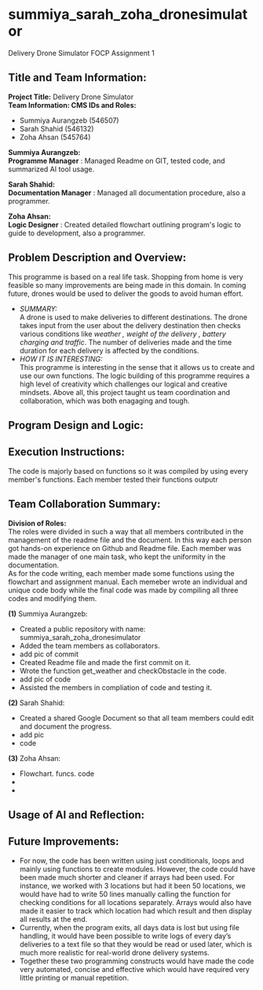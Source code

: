 # summiya_sarah_zoha_dronesimulator
Delivery Drone Simulator FOCP Assignment 1 

## Title and Team Information:
**Project Title:** Delivery Drone Simulator  
**Team Information: CMS IDs and Roles:**  
  - Summiya Aurangzeb (546507)  
  - Sarah Shahid (546132)  
  - Zoha Ahsan (545764)

  **Summiya Aurangzeb:**  
                  **Programme Manager** :  Managed Readme on GIT, tested code, and summarized AI tool usage.   
                   

  **Sarah Shahid:**  
                 **Documentation Manager** : Managed all documentation procedure, also a programmer.  

                 
  **Zoha Ahsan:**    
                  **Logic Designer** : Created detailed flowchart outlining program's logic to guide to development, also a programmer.  
                        
                      
## Problem Description and Overview:
This programme is based on a real life task. Shopping from home is very feasible so many improvements are being made in this domain.
In coming future, drones would be used to deliver the goods to avoid human effort.  
- *SUMMARY:*  
A drone is used to make deliveries to different destinations. The drone takes input from the user about the delivery destination then checks various conditions like *weather , weight of the delivery , battery charging and traffic*. The number of deliveries made and the time duration for each delivery is affected by the conditions.   
- *HOW IT IS INTERESTING:*  
This programme is interesting in the sense that it allows us to create and use our own functions. The logic building of this programme requires a high level of creativity which challenges our logical and creative mindsets. Above all, this project taught us team coordination and collaboration, which was both enagaging and tough.   

## Program Design and Logic:  

## Execution Instructions:  
The code is majorly based on functions so it was compiled by using every member's functions. Each member tested their functions outputr

## Team Collaboration Summary:  
**Division of Roles:**  
The roles were divided in such a way that all members contributed in the management of the readme file and the document. In this way each person got hands-on experience on Github and Readme file. Each member was made the manager of one main task, who kept the uniformity in the documentation.  
As for the code writing, each member made some functions using the flowchart and assignment manual. Each memeber wrote an individual and unique code body while the final code was made by compiling all three codes and modifying them.  

**(1)** Summiya Aurangzeb:  
- Created a public repository with name: summiya_sarah_zoha_dronesimulator
- Added the team members as collaborators.
- add pic of commit
- Created Readme file and made the first commit on it.
- Wrote the function get_weather and checkObstacle in the code.
- add pic of code
- Assisted the members in compliation of code and testing it.
  
**(2)** Sarah Shahid:  
- Created a shared Google Document so that all team members could edit and document the progress.
- add pic
- code

**(3)** Zoha Ahsan:  
- Flowchart. funcs. code
-
-




## Usage of AI and Reflection:

  
## Future Improvements:  
 - For now, the code has been written using just conditionals, loops and mainly using functions to create modules. However, the code could have been made much shorter and cleaner if arrays had been used. For instance, we worked with 3 locations but had it been 50 locations, we would have had to write 50 lines manually calling the function for checking conditions for all locations separately. Arrays would also have made it easier to track which location had which result and then display all results at the end.
 - Currently, when the program exits, all days data is lost but using file handling, it would have been possible to write logs of every day’s deliveries to a text file so that they would be read or used later, which is much more realistic for real-world drone delivery systems.
 - Together these two programming constructs would have made the code very automated, concise and effective which would have required very little printing or manual repetition.





                         
                    
                  





